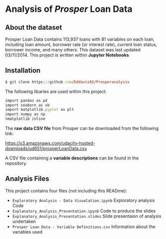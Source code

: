 # Analysis of *Prosper* Loan Data

## About the dataset
Prosper Loan Data contains 113,937 loans with 81 variables on each loan, including loan amount, borrower rate (or interest rate), current loan status, borrower income, and many others. This dataset was last updated 03/11/2014. This project is written within **Jupyter Notebooks**

## Installation

```ruby
$ git clone https://github.com/Eddavis92/Prosperanalysis
```

The following libaries are used within this project:
```ruby
import pandas as pd
import seaborn as sb
import matplotlib.pyplot as plt
import numpy as np
%matplotlib inline
```

The **raw data CSV file** from Prosper can be downloaded from the following link:

https://s3.amazonaws.com/udacity-hosted-downloads/ud651/prosperLoanData.csv

A CSV file containing a **variable descriptions** can be found in the repository.

## Analysis Files
This project contains four files (not including this READme):
- `Exploratory Analysis - Data Visualation.ipynb` Exploratory analysis Code
- `Explanatory_Analysis_Presentation.ipynb` Code to produce the slides
- `Explanatory_Analysis_Presentation.slides` Slide presentaion of analysis undertaken
- `Prosper Loan Data - Variable Definitions.csv` Information about the variables used
